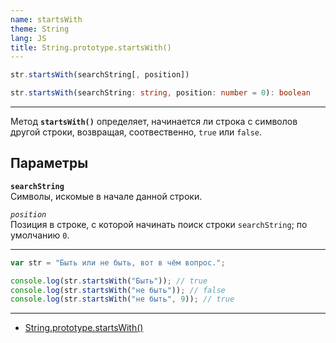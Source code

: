 ```yaml
---
name: startsWith
theme: String
lang: JS
title: String.prototype.startsWith()
---
```


```js
str.startsWith(searchString[, position])
```

```ts
str.startsWith(searchString: string, position: number = 0): boolean
```

---

Метод **`startsWith()`** определяет, начинается ли строка с символов другой строки, возвращая, соотвественно, `true` или `false`.

## Параметры

**`searchString`**<br />
Символы, искомые в начале данной строки.

_`position`_<br />
Позиция в строке, с которой начинать поиск строки `searchString`; по умолчанию `0`.

---

```js
var str = "Быть или не быть, вот в чём вопрос.";

console.log(str.startsWith("Быть")); // true
console.log(str.startsWith("не быть")); // false
console.log(str.startsWith("не быть", 9)); // true
```

---

- [String.prototype.startsWith()](https://developer.mozilla.org/ru/docs/Web/JavaScript/Reference/Global_Objects/String/startsWith)
